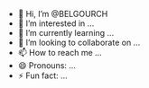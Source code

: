 - 👋 Hi, I’m @BELGOURCH
- 👀 I’m interested in ...
- 🌱 I’m currently learning ...
- 💞️ I’m looking to collaborate on ...
- 📫 How to reach me ...
- 😄 Pronouns: ...
- ⚡ Fun fact: ...

<!---
BELGOURCH/BELGOURCH is a ✨ special ✨ repository because its `README.md` (this file) appears on your GitHub profile.
You can click the Preview link to take a look at your changes.
--->
